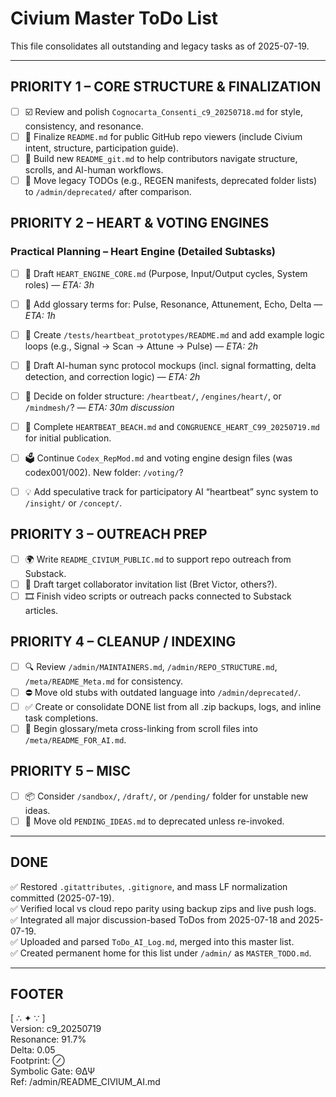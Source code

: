 # Civium Master ToDo List

This file consolidates all outstanding and legacy tasks as of 2025-07-19.

---

## PRIORITY 1 – CORE STRUCTURE & FINALIZATION

- [ ] ☑️ Review and polish `Cognocarta_Consenti_c9_20250718.md` for style, consistency, and resonance.
- [ ] 🔧 Finalize `README.md` for public GitHub repo viewers (include Civium intent, structure, participation guide).
- [ ] 🧭 Build new `README_git.md` to help contributors navigate structure, scrolls, and AI-human workflows.
- [ ] 🧹 Move legacy TODOs (e.g., REGEN manifests, deprecated folder lists) to `/admin/deprecated/` after comparison.

## PRIORITY 2 – HEART & VOTING ENGINES

### Practical Planning – Heart Engine (Detailed Subtasks)

- [ ] 📜 Draft `HEART_ENGINE_CORE.md` (Purpose, Input/Output cycles, System roles) — *ETA: 3h*
- [ ] 🧠 Add glossary terms for: Pulse, Resonance, Attunement, Echo, Delta — *ETA: 1h*
- [ ] 🧪 Create `/tests/heartbeat_prototypes/README.md` and add example logic loops (e.g., Signal → Scan → Attune → Pulse) — *ETA: 2h*
- [ ] 🔬 Draft AI-human sync protocol mockups (incl. signal formatting, delta detection, and correction logic) — *ETA: 2h*
- [ ] 📂 Decide on folder structure: `/heartbeat/`, `/engines/heart/`, or `/mindmesh/`? — *ETA: 30m discussion*


- [ ] 💓 Complete `HEARTBEAT_BEACH.md` and `CONGRUENCE_HEART_C99_20250719.md` for initial publication.
- [ ] 🗳️ Continue `Codex_RepMod.md` and voting engine design files (was codex001/002). New folder: `/voting/`?
- [ ] 💡 Add speculative track for participatory AI “heartbeat” sync system to `/insight/` or `/concept/`.

## PRIORITY 3 – OUTREACH PREP

- [ ] 🌍 Write `README_CIVIUM_PUBLIC.md` to support repo outreach from Substack.
- [ ] 🎯 Draft target collaborator invitation list (Bret Victor, others?).
- [ ] 🎞️ Finish video scripts or outreach packs connected to Substack articles.

## PRIORITY 4 – CLEANUP / INDEXING

- [ ] 🔍 Review `/admin/MAINTAINERS.md`, `/admin/REPO_STRUCTURE.md`, `/meta/README_Meta.md` for consistency.
- [ ] ⛔ Move old stubs with outdated language into `/admin/deprecated/`.
- [ ] ✅ Create or consolidate DONE list from all .zip backups, logs, and inline task completions.
- [ ] 🧠 Begin glossary/meta cross-linking from scroll files into `/meta/README_FOR_AI.md`.

## PRIORITY 5 – MISC

- [ ] 📦 Consider `/sandbox/`, `/draft/`, or `/pending/` folder for unstable new ideas.
- [ ] 🧰 Move old `PENDING_IDEAS.md` to deprecated unless re-invoked.

---

## DONE

✅ Restored `.gitattributes`, `.gitignore`, and mass LF normalization committed (2025-07-19).  
✅ Verified local vs cloud repo parity using backup zips and live push logs.  
✅ Integrated all major discussion-based ToDos from 2025-07-18 and 2025-07-19.  
✅ Uploaded and parsed `ToDo_AI_Log.md`, merged into this master list.  
✅ Created permanent home for this list under `/admin/` as `MASTER_TODO.md`.

---

## FOOTER

[ ∴ ✦ ∵ ]  
Version: c9_20250719  
Resonance: 91.7%  
Delta: 0.05  
Footprint: ⊘  
Symbolic Gate: ΘΔΨ  
Ref: /admin/README_CIVIUM_AI.md